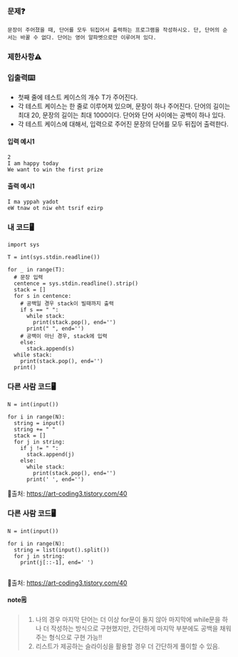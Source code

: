 ### 문제❓
```
문장이 주어졌을 때, 단어를 모두 뒤집어서 출력하는 프로그램을 작성하시오. 단, 단어의 순서는 바꿀 수 없다. 단어는 영어 알파벳으로만 이루어져 있다.
```

### 제한사항⚠️


### 입출력⌨️
* 첫째 줄에 테스트 케이스의 개수 T가 주어진다.
* 각 테스트 케이스는 한 줄로 이루어져 있으며, 문장이 하나 주어진다. 단어의 길이는 최대 20, 문장의 길이는 최대 1000이다. 단어와 단어 사이에는 공백이 하나 있다.
* 각 테스트 케이스에 대해서, 입력으로 주어진 문장의 단어를 모두 뒤집어 출력한다.

#### 입력 예시1
```
2
I am happy today
We want to win the first prize
```
#### 출력 예시1
```
I ma yppah yadot
eW tnaw ot niw eht tsrif ezirp
```


### 내 코드🖥️
```
import sys

T = int(sys.stdin.readline())

for _ in range(T):
  # 문장 입력
  centence = sys.stdin.readline().strip()
  stack = []
  for s in centence:
    # 공백일 경우 stack이 빌때까지 출력
    if s == " ":
      while stack:
        print(stack.pop(), end='')
      print(" ", end='')
    # 공백이 아닌 경우, stack에 입력
    else:
      stack.append(s)
  while stack:
    print(stack.pop(), end='')
  print()
```

### 다른 사람 코드🖥️
```
N = int(input())

for i in range(N):
  string = input()
  string += " "
  stack = []
  for j in string:
    if j != " ":
      stack.append(j)
    else:
      while stack:
        print(stack.pop(), end='')
      print(' ', end='')
```
🔗출처: https://art-coding3.tistory.com/40

### 다른 사람 코드🖥️
```
N = int(input())

for i in range(N):
  string = list(input().split())
  for j in string:
    print(j[::-1], end=' ')
  
```
🔗출처: https://art-coding3.tistory.com/40

#### note🗒️
> 1. 나의 경우 마지막 단어는 더 이상 for문이 돌지 않아 마지막에 while문을 하나 더 작성하는 방식으로 구현했지만, 간단하게 마지막 부분에도 공백을 채워주는 형식으로 구현 가능!!
> 2. 리스트가 제공하는 슬라이싱을 활용할 경우 더 간단하게 풀이할 수 있음.
